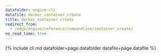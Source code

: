 ```yaml
---
datafolder: engine-cli
datafile: docker_container_create
title: docker container create
redirect_from:
  - /edge/engine/reference/commandline/container_create/
no_read_time: true
---
```

<!--
Sorry, but the contents of this page are automatically generated from
Docker's source code. If you want to suggest a change to the text that appears
here, you'll need to find the string by searching this repo:

https://github.com/docker/cli
-->

{% include cli.md datafolder=page.datafolder datafile=page.datafile %}
